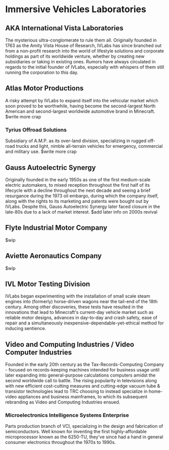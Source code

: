 # Immersive Vehicles Laboratories
## AKA International Vista Laboratories
The mysterious ultra-conglomerate to rule them all. Originally founded in 1763 as the Amity Vista House of Research, IVLabs has since branched out from a non-profit research into the world of lifestyle solutions and corporate holdings as part of its worldwide venture, whether by creating new subsidiaries or taking in existing ones.
Rumors have always circulated in regards to the initial founder of IVLabs, especially with whispers of them still running the corporation to this day.

## Atlas Motor Productions
A risky attempt by IVLabs to expand itself into the vehicular market which soon proved to be worthwhile, having become the second-largest North American and second-largest worldwide automotive brand in Minecraft.
$write more crap

### Tyrius Offroad Solutions
Subsidiary of A.M.P. as its over-land division, specializing in rugged off-road trucks and light, nimble all-terrain vehicles for emergency, commercial and military use.
$write more crap

## Gauss Autoelectric Synergy
Originally founded in the early 1950s as one of the first medium-scale electric automakers, to mixed reception throughout the first half of its lifecycle with a decline throughout the next decade and seeing a brief resurgance during the 1973 oil embargo, during which the company itself, along with the rights to its marketing and patents were bought out by IVLabs. Despite this, Gauss Autoelectric Synergy later faced closure in the late-80s due to a lack of market interest.
$add later info on 2000s revival

## Flyte Industrial Motor Company
$wip

## Aviette Aeronautics Company
$wip

## IVL Motor Testing Division
IVLabs began experimenting with the installation of small scale steam engines into (formerly) horse-driven wagons near the tail-end of the 18th century. Among other discoveries, these tests have resulted in the innovations that lead to Minecraft's current-day vehicle market such as reliable motor designs, advances in day-to-day and crash safety, ease of repair and a simultaneously inexpensive-dependable-yet-ethical method for inducing sentience.

## Video and Computing Industries / Video Computer Industries
Founded in the early 20th century as the Tax-Records-Computing Company - focused on records-keeping machines intended for business usage until later expanding into general-purpose calculations computers amidst the second worldwide call to battle. The rising popularity in televisions along with new efficient cost-cutting measures and cutting-edge vacuum tube & transistor technologies lead to TRC choosing to instead specialize in home-video appliances and business mainframes, to which its subsequent rebranding as Video and Computing Industries ensued.

### Microelectronics Intelligence Systems Enterprise
Parts production branch of VCI, specializing in the design and fabrication of semiconductors. Well known for inventing the first highly-affordable microprocessor known as the 6250-TU, they've since had a hand in general consumer electronics throughout the 1970s to 1990s.
